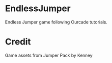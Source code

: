 # EndlessJumper
 
Endless Jumper game following Ourcade tutorials.

# Credit

Game assets from Jumper Pack by Kenney